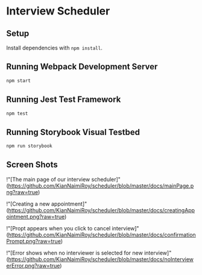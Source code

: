 # Interview Scheduler

## Setup

Install dependencies with `npm install`.

## Running Webpack Development Server

```sh
npm start
```

## Running Jest Test Framework

```sh
npm test
```

## Running Storybook Visual Testbed

```sh
npm run storybook
```


## Screen Shots

!"[The main page of our interview scheduler]"(https://github.com/KianNaimiRoy/scheduler/blob/master/docs/mainPage.png?raw=true)

!"[Creating a new appointment]"(https://github.com/KianNaimiRoy/scheduler/blob/master/docs/creatingAppointment.png?raw=true)

!"[Propt appears when you click to cancel interview]"(https://github.com/KianNaimiRoy/scheduler/blob/master/docs/confirmationPrompt.png?raw=true)

!"[Error shows when no interviewer is selected for new interview]"(https://github.com/KianNaimiRoy/scheduler/blob/master/docs/noInterviewerError.png?raw=true)